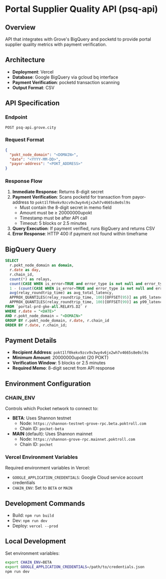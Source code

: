 # Portal Supplier Quality API (psq-api)

## Overview
API that integrates with Grove's BigQuery and pocketd to provide portal supplier quality metrics with payment verification.

## Architecture
- **Deployment**: Vercel
- **Database**: Google BigQuery via gcloud bq interface
- **Payment Verification**: pocketd transaction scanning
- **Output Format**: CSV

## API Specification

### Endpoint
`POST psq-api.grove.city`

### Request Format
```json
{
  "pokt_node_domain": "<DOMAIN>",
  "date": "<YYYY-MM-DD>", 
  "payor-address": "<POKT_ADDRESS>"
}
```

### Response Flow
1. **Immediate Response**: Returns 8-digit secret
2. **Payment Verification**: Scans pocketd for transaction from payor-address to `pokt1lf0kekv9zcv9v3wy4v6jx2wh7v4665s8e0sl9s`
   - Must contain the 8-digit secret in memo field
   - Amount must be ≥ 20000000upokt
   - Timestamp must be after API call
   - Timeout: 5 blocks or 2.5 minutes
3. **Query Execution**: If payment verified, runs BigQuery and returns CSV
4. **Error Response**: HTTP 400 if payment not found within timeframe

## BigQuery Query
```sql
SELECT 
  r.pokt_node_domain as domain, 
  r.date as day, 
  r.chain_id,  
  count(*) as relays, 
  count(CASE WHEN is_error=TRUE and error_type is not null and error_type <> "user" THEN error_type END) as err_cnt,
  1 - (count(CASE WHEN is_error=TRUE and error_type is not null and error_type <> "user" THEN error_type END) / count(*)) as success_rate, 
  avg(relay_roundtrip_time) as avg_total_latency, 
  APPROX_QUANTILES(relay_roundtrip_time, 100)[OFFSET(95)] as p95_latency,
  APPROX_QUANTILES(relay_roundtrip_time, 100)[OFFSET(99)] as p99_latency
FROM `portal-prd-gke-all.RELAYS.D2` r
WHERE r.date = "<DATE>"
AND r.pokt_node_domain = "<DOMAIN>"
GROUP BY r.pokt_node_domain, r.date, r.chain_id
ORDER BY r.date, r.chain_id;
```

## Payment Details
- **Recipient Address**: `pokt1lf0kekv9zcv9v3wy4v6jx2wh7v4665s8e0sl9s`
- **Minimum Amount**: 20000000upokt (20 POKT)
- **Verification Window**: 5 blocks or 2.5 minutes
- **Required Memo**: 8-digit secret from API response

## Environment Configuration

### CHAIN_ENV
Controls which Pocket network to connect to:

- **BETA**: Uses Shannon testnet
  - Node: `https://shannon-testnet-grove-rpc.beta.poktroll.com`
  - Chain ID: `pocket-beta`
- **MAIN** (default): Uses Shannon mainnet  
  - Node: `https://shannon-grove-rpc.mainnet.poktroll.com`
  - Chain ID: `pocket`

### Vercel Environment Variables
Required environment variables in Vercel:
- `GOOGLE_APPLICATION_CREDENTIALS`: Google Cloud service account credentials
- `CHAIN_ENV`: Set to `BETA` or `MAIN`

## Development Commands
- Build: `npm run build`
- Dev: `npm run dev`  
- Deploy: `vercel --prod`

## Local Development
Set environment variables:
```bash
export CHAIN_ENV=BETA
export GOOGLE_APPLICATION_CREDENTIALS=/path/to/credentials.json
npm run dev
```